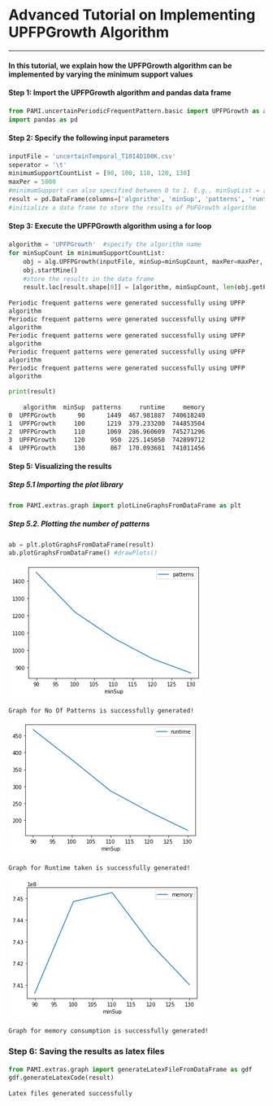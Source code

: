# Advanced Tutorial on Implementing UPFPGrowth Algorithm

***

#### In this tutorial, we explain how the UPFPGrowth algorithm  can be implemented by varying the minimum support values

#### Step 1: Import the UPFPGrowth algorithm and pandas data frame


```python
from PAMI.uncertainPeriodicFrequentPattern.basic import UPFPGrowth as alg
import pandas as pd
```

#### Step 2: Specify the following input parameters


```python
inputFile = 'uncertainTemporal_T10I4D100K.csv'
seperator = '\t'
minimumSupportCountList = [90, 100, 110, 120, 130] 
maxPer = 5000
#minimumSupport can also specified between 0 to 1. E.g., minSupList = [0.005, 0.006, 0.007, 0.008, 0.009]
result = pd.DataFrame(columns=['algorithm', 'minSup', 'patterns', 'runtime', 'memory']) 
#initialize a data frame to store the results of PUFGrowth algorithm
```

#### Step 3: Execute the UPFPGrowth algorithm using a for loop


```python
algorithm = 'UPFPGrowth'  #specify the algorithm name
for minSupCount in minimumSupportCountList:
    obj = alg.UPFPGrowth(inputFile, minSup=minSupCount, maxPer=maxPer, sep=seperator)
    obj.startMine()
    #store the results in the data frame
    result.loc[result.shape[0]] = [algorithm, minSupCount, len(obj.getPatterns()), obj.getRuntime(), obj.getMemoryRSS()]

```

    Periodic frequent patterns were generated successfully using UPFP algorithm
    Periodic frequent patterns were generated successfully using UPFP algorithm
    Periodic frequent patterns were generated successfully using UPFP algorithm
    Periodic frequent patterns were generated successfully using UPFP algorithm
    Periodic frequent patterns were generated successfully using UPFP algorithm



```python
print(result)
```

        algorithm  minSup  patterns     runtime     memory
    0  UPFPGrowth      90      1449  467.981887  740618240
    1  UPFPGrowth     100      1219  379.233200  744853504
    2  UPFPGrowth     110      1069  286.960609  745271296
    3  UPFPGrowth     120       950  225.145050  742899712
    4  UPFPGrowth     130       867  170.093681  741011456


#### Step 5: Visualizing the results

##### Step 5.1 Importing the plot library


```python
from PAMI.extras.graph import plotLineGraphsFromDataFrame as plt
```

##### Step 5.2. Plotting the number of patterns


```python
ab = plt.plotGraphsFromDataFrame(result)
ab.plotGraphsFromDataFrame() #drawPlots()
```


    
![png](output_14_0.png)
    


    Graph for No Of Patterns is successfully generated!



    
![png](output_14_2.png)
    


    Graph for Runtime taken is successfully generated!



    
![png](output_14_4.png)
    


    Graph for memory consumption is successfully generated!


### Step 6: Saving the results as latex files


```python
from PAMI.extras.graph import generateLatexFileFromDataFrame as gdf
gdf.generateLatexCode(result)
```

    Latex files generated successfully



```python

```
